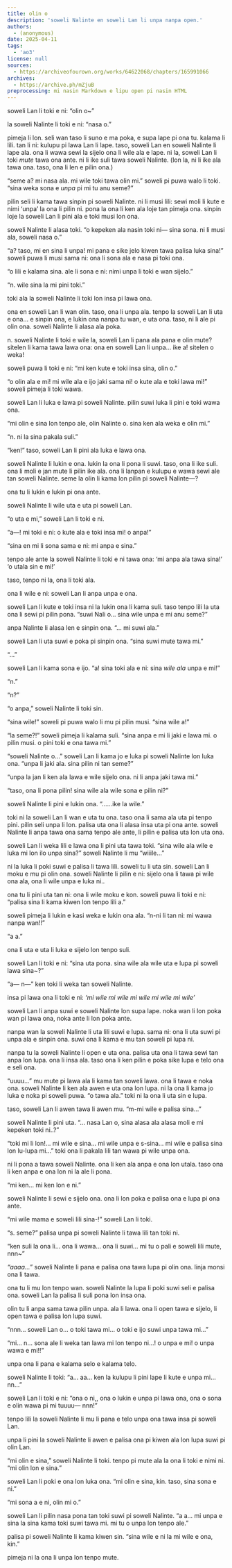 ```yaml
---
title: olin o
description: 'soweli Nalinte en soweli Lan li unpa nanpa open.'
authors:
  - (anonymous)
date: 2025-04-11
tags:
  - 'ao3'
license: null
sources:
  - https://archiveofourown.org/works/64622068/chapters/165991066
archives:
  - https://archive.ph/mZjuB
preprocessing: mi nasin Markdown e lipu open pi nasin HTML
---
```



  soweli Lan li toki e ni: “olin o~”

la soweli Nalinte li toki e ni: “nasa o.”

pimeja li lon. seli wan taso li suno e ma poka, e supa lape pi ona tu. kalama li lili. tan li ni: kulupu pi lawa Lan li lape. taso, soweli Lan en soweli Nalinte li lape ala. ona li wawa sewi la sijelo ona li wile ala e lape. ni la, soweli Lan li toki *mute* tawa ona ante. ni li ike suli tawa soweli Nalinte. (lon la, ni li ike ala tawa ona. taso, ona li len e pilin ona.)

“seme a? mi nasa ala. mi wile toki tawa olin mi.” soweli pi puwa walo li toki. “sina weka sona e *unpa* pi mi tu anu seme?”

pilin seli li kama tawa sinpin pi soweli Nalinte. ni li musi lili: sewi moli li kute e nimi ‘unpa’ la ona li pilin ni. pona la ona li ken ala loje tan pimeja ona. sinpin loje la soweli Lan li pini ala e toki musi lon ona.

soweli Nalinte li alasa toki. “o kepeken ala nasin toki ni— sina sona. ni li musi ala, soweli nasa o.”

“a? taso, mi en sina li unpa! mi pana e sike jelo kiwen tawa palisa luka sina!” soweli puwa li musi sama ni: ona li sona ala e nasa pi toki ona.

“o lili e kalama sina. ale li sona e ni: nimi unpa li toki e wan sijelo.”

“n. wile sina la mi pini toki.”

toki ala la soweli Nalinte li toki lon insa pi lawa ona.

ona en soweli Lan li wan olin. taso, ona li unpa ala. tenpo la soweli Lan li uta e ona… e sinpin ona, e lukin ona nanpa tu wan, e uta ona. taso, ni li ale pi olin ona. soweli Nalinte li alasa ala poka.

n. soweli Nalinte li toki e wile la, soweli Lan li pana ala pana e olin mute? sitelen li kama tawa lawa ona: ona en soweli Lan li unpa… ike a! sitelen o weka!

soweli puwa li toki e ni: “mi ken kute e toki insa sina, olin o.”

“o olin ala e mi! mi wile ala e ijo jaki sama ni! o kute ala e toki lawa mi!” soweli pimeja li toki wawa.

soweli Lan li luka e lawa pi soweli Nalinte. pilin suwi luka li pini e toki wawa ona.

“mi olin e sina lon tenpo ale, olin Nalinte o. sina ken ala weka e olin mi.”

“n. ni la sina pakala suli.”

“ken!” taso, soweli Lan li pini ala luka e lawa ona.

soweli Nalinte li lukin e ona. lukin la ona li pona li suwi. taso, ona li ike suli. ona li moli e jan mute li pilin ike ala. ona li lanpan e kulupu e wawa sewi ale tan soweli Nalinte. seme la olin li kama lon pilin pi soweli Nalinte—?

ona tu li lukin e lukin pi ona ante.

soweli Nalinte li wile uta e uta pi soweli Lan.

“o uta e mi,” soweli Lan li toki e ni.

“a—! mi toki e ni: o kute ala e toki insa mi! o anpa!”

“sina en mi li sona sama e ni: mi anpa e sina.”

tenpo ale ante la soweli Nalinte li toki e ni tawa ona: ‘mi anpa ala tawa sina!’ ‘o utala sin e mi!’

taso, tenpo ni la, ona li toki ala.

ona li wile e ni: soweli Lan li anpa unpa e ona.

soweli Lan li kute e toki insa ni la lukin ona li kama suli. taso tenpo lili la uta ona li sewi pi pilin pona. “suwi Nali o… sina wile unpa e mi anu seme?”

anpa Nalinte li alasa len e sinpin ona. “… mi suwi ala.”

soweli Lan li uta suwi e poka pi sinpin ona. “sina suwi mute tawa mi.”

“…”

soweli Lan li kama sona e ijo. “a! sina toki ala e ni: sina *wile ala* unpa e mi!”

“n.”

“n?”

“o anpa,” soweli Nalinte li toki sin.

“sina wile!” soweli pi puwa walo li mu pi pilin musi. “sina wile a!”

“la seme?!” soweli pimeja li kalama suli. “sina anpa e mi li jaki e lawa mi. o pilin musi. o pini toki e ona tawa mi.”

“soweli Nalinte o…” soweli Lan li kama jo e luka pi soweli Nalinte lon luka ona. “unpa li jaki ala. sina pilin ni tan seme?”

“unpa la jan li ken ala lawa e wile sijelo ona. ni li anpa jaki tawa mi.”

“taso, ona li pona pilin! sina wile ala wile sona e pilin ni?”

soweli Nalinte li pini e lukin ona. “……ike la wile.”

toki ni la soweli Lan li wan e uta tu ona. taso ona li sama ala uta pi tenpo pini. pilin seli unpa li lon. palisa uta ona li alasa insa uta pi ona ante. soweli Nalinte li anpa tawa ona sama tenpo ale ante, li pilin e palisa uta lon uta ona.

soweli Lan li weka lili e lawa ona li pini uta tawa toki. “sina wile ala wile e luka mi lon ilo unpa sina?” soweli Nalinte li mu “wiiile…”

ni la luka li poki suwi e palisa li tawa lili. soweli tu li uta sin. soweli Lan li moku e mu pi olin ona. soweli Nalinte li pilin e ni: sijelo ona li tawa pi wile ona ala, ona li wile unpa e luka ni..

ona tu li pini uta tan ni: ona li wile moku e kon. soweli puwa li toki e ni: “palisa sina li kama kiwen lon tenpo lili a.”

soweli pimeja li lukin e kasi weka e lukin ona ala. “n-ni li tan ni: mi wawa nanpa wan!!”

“a a.”

ona li uta e uta li luka e sijelo lon tenpo suli.

soweli Lan li toki e ni: “sina uta pona. sina wile ala wile uta e lupa pi soweli lawa sina~?”

“a— n—” ken toki li weka tan soweli Nalinte.

insa pi lawa ona li toki e ni: *‘mi wile mi wile mi wile mi wile mi wile’*

soweli Lan li anpa suwi e soweli Nalinte lon supa lape. noka wan li lon poka wan pi lawa ona, noka ante li lon poka ante.

nanpa wan la soweli Nalinte li uta lili suwi e lupa. sama ni: ona li uta suwi pi unpa ala e sinpin ona. suwi ona li kama e mu tan soweli pi lupa ni.

nanpa tu la soweli Nalinte li open e uta ona. palisa uta ona li tawa sewi tan anpa lon lupa. ona li insa ala. taso ona li ken pilin e poka sike lupa e telo ona e seli ona.

“uuuu…” mu mute pi lawa ala li kama tan soweli lawa. ona li tawa e noka ona. soweli Nalinte li ken ala awen e uta ona lon lupa. ni la ona li kama jo luka e noka pi soweli puwa. “o tawa ala.” toki ni la ona li uta sin e lupa.

taso, soweli Lan li awen tawa li awen mu. “m-mi wile e palisa sina…”

soweli Nalinte li pini uta. “… nasa Lan o, sina alasa ala alasa moli e mi kepeken toki ni..?”

“toki mi li lon!… mi wile e sina… mi wile unpa e s-sina… mi wile e palisa sina lon lu-lupa mi…” toki ona li pakala lili tan wawa pi wile unpa ona.

ni li pona a tawa soweli Nalinte. ona li ken ala anpa e ona lon utala. taso ona li ken anpa e ona lon ni la ale li pona.

“mi ken… mi ken lon e ni.”

soweli Nalinte li sewi e sijelo ona. ona li lon poka e palisa ona e lupa pi ona ante.

“mi wile mama e soweli lili sina-!” soweli Lan li toki.

“s. seme?” palisa unpa pi soweli Nalinte li tawa lili tan toki ni.

“ken suli la ona li… ona li wawa… ona li suwi… mi tu o pali e soweli lili mute, nnn~”

*“aaaa…”* soweli Nalinte li pana e palisa ona tawa lupa pi olin ona. linja monsi ona li tawa.

ona tu li mu lon tenpo wan. soweli Nalinte la lupa li poki suwi seli e palisa ona. soweli Lan la palisa li suli pona lon insa ona.

olin tu li anpa sama tawa pilin unpa. ala li lawa. ona li open tawa e sijelo, li open tawa e palisa lon lupa suwi.

“nnn… soweli Lan o… o toki tawa mi… o toki e ijo suwi unpa tawa mi…”

“mi… n… sona ale li weka tan lawa mi lon tenpo ni…! o unpa e mi! o unpa wawa e mi!!”

unpa ona li pana e kalama selo e kalama telo.

soweli Nalinte li toki: “a… aa… ken la kulupu li pini lape li kute e unpa mi… nn…”

soweli Lan li toki e ni: “ona o ni,, ona o lukin e unpa pi lawa ona, ona o sona e olin wawa pi mi tuuuu— nnn!”

tenpo lili la soweli Nalinte li mu li pana e telo unpa ona tawa insa pi soweli Lan.

unpa li pini la soweli Nalinte li awen e palisa ona pi kiwen ala lon lupa suwi pi olin Lan.

“mi olin e sina,” soweli Nalinte li toki. tenpo pi mute ala la ona li toki e nimi ni. “mi olin lon e sina.”

soweli Lan li poki e ona lon luka ona. “mi olin e sina, kin. taso, sina sona e ni.”

“mi sona a e ni, olin mi o.”

soweli Lan li pilin nasa pona tan toki suwi pi soweli Nalinte. “a a… mi unpa e sina la sina kama toki suwi tawa mi. mi tu o unpa lon tenpo ale.”

palisa pi soweli Nalinte li kama kiwen sin. “sina wile e ni la mi wile e ona, kin.”

pimeja ni la ona li unpa lon tenpo mute.
